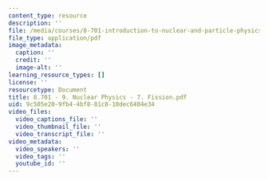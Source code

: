 ```yaml
---
content_type: resource
description: ''
file: /media/courses/8-701-introduction-to-nuclear-and-particle-physics-fall-2020/8701-9-nuclear-physics-7-fission.pdf
file_type: application/pdf
image_metadata:
  caption: ''
  credit: ''
  image-alt: ''
learning_resource_types: []
license: ''
resourcetype: Document
title: 8.701 - 9. Nuclear Physics - 7. Fission.pdf
uid: 9c505e20-9fb4-4bf8-81c8-10dec6404e34
video_files:
  video_captions_file: ''
  video_thumbnail_file: ''
  video_transcript_file: ''
video_metadata:
  video_speakers: ''
  video_tags: ''
  youtube_id: ''
---
```

